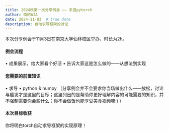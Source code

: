 ```yaml
---
title: 2024秋第一次分享例会 —— 手搓pytorch
author: 南的AIA
date: 2024-11-03  # true date
description: 自动求导框架的讨论
---
```



本次分享例会于11月3日在南京大学仙林校区举办，时长为2h。

#### 例会流程
• 成果展示，给大家看个好活
• 告诉大家这是怎么做的——从想法到实现

#### 您需要的前置知识
• 求导
• python & numpy
（分享例会并不会要求你当场做出什么——放松，讨论与启发才是这里的目标；这里列出的是帮助你更好理解内容的可能需要的知识，并不强制需要你会些什么；你不会做饭也能享受美食视频嘛:) ）
#### 本次目标收获
你将明白torch自动求导框架的实现原理！